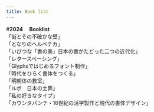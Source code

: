 ```yaml
---
title: Book list
---
```

#**2024 　Booklist**<br>
「街とその不確かな壁」<br>
「となりのヘルベチカ」<br>
「いびつな「書の美」日本の書がたどった二つの近代化」<br>
「レタースペーシング」<br>
「Glyphsではじめるフォント制作」<br>
「時代をひらく書体をつくる」<br>
「明朝体の教室」<br>
「ルポ　日本の土葬」<br>
「私の好きなタイプ」<br>
「カウンタパンチ・16世紀の活字製作と現代の書体デザイン」<br>